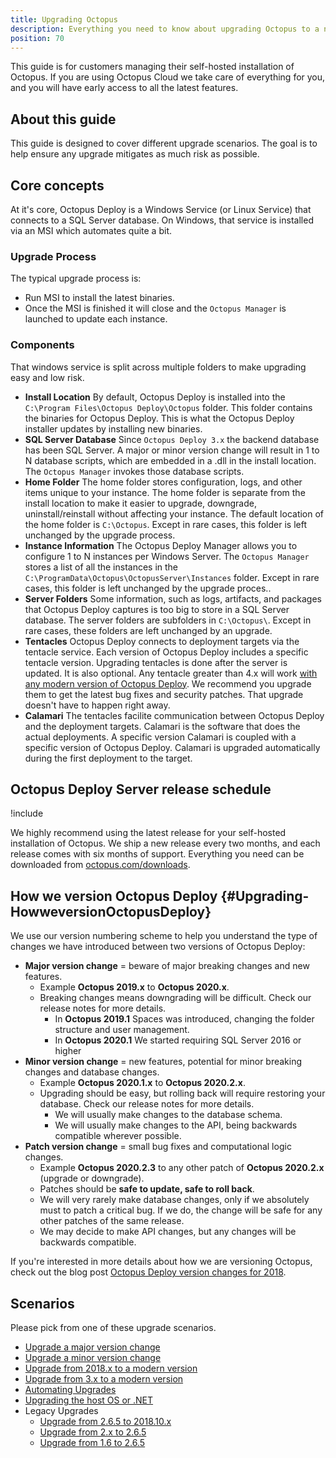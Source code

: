 ```yaml
---
title: Upgrading Octopus
description: Everything you need to know about upgrading Octopus to a newer version.
position: 70
---
```


This guide is for customers managing their self-hosted installation of Octopus. If you are using Octopus Cloud we take care of everything for you, and you will have early access to all the latest features.

## About this guide

This guide is designed to cover different upgrade scenarios.  The goal is to help ensure any upgrade mitigates as much risk as possible.

## Core concepts

At it's core, Octopus Deploy is a Windows Service (or Linux Service) that connects to a SQL Server database.  On Windows, that service is installed via an MSI which automates quite a bit. 

### Upgrade Process

The typical upgrade process is:
- Run MSI to install the latest binaries.
- Once the MSI is finished it will close and the `Octopus Manager` is launched to update each instance.

### Components

That windows service is split across multiple folders to make upgrading easy and low risk.

- **Install Location** By default, Octopus Deploy is installed into the `C:\Program Files\Octopus Deploy\Octopus` folder.  This folder contains the binaries for Octopus Deploy.  This is what the Octopus Deploy installer updates by installing new binaries.
- **SQL Server Database** Since `Octopus Deploy 3.x` the backend database has been SQL Server.  A major or minor version change will result in 1 to N database scripts, which are embedded in a .dll in the install location.  The `Octopus Manager` invokes those database scripts.
- **Home Folder** The home folder stores configuration, logs, and other items unique to your instance.  The home folder is separate from the install location to make it easier to upgrade, downgrade, uninstall/reinstall without affecting your instance.  The default location of the home folder is `C:\Octopus`.  Except in rare cases, this folder is left unchanged by the upgrade process.
- **Instance Information** The Octopus Deploy Manager allows you to configure 1 to N instances per Windows Server.  The `Octopus Manager` stores a list of all the instances in the `C:\ProgramData\Octopus\OctopusServer\Instances` folder.   Except in rare cases, this folder is left unchanged by the upgrade proces..  
- **Server Folders** Some information, such as logs, artifacts, and packages that Octopus Deploy captures is too big to store in a SQL Server database.  The server folders are subfolders in `C:\Octopus\`.  Except in rare cases, these folders are left unchanged by an upgrade.  
- **Tentacles** Octopus Deploy connects to deployment targets via the tentacle service.  Each version of Octopus Deploy includes a specific tentacle version.  Upgrading tentacles is done after the server is updated.  It is also optional.  Any tentacle greater than 4.x will work [with any modern version of Octopus Deploy](docs/support/compatibility).  We recommend you upgrade them to get the latest bug fixes and security patches.  That upgrade doesn't have to happen right away.
- **Calamari** The tentacles facilite communication between Octopus Deploy and the deployment targets.  Calamari is the software that does the actual deployments.  A specific version Calamari is coupled with a specific version of Octopus Deploy.  Calamari is upgraded automatically during the first deployment to the target.

## Octopus Deploy Server release schedule

!include <octopus-releases>

We highly recommend using the latest release for your self-hosted installation of Octopus. We ship a new release every two months, and each release comes with six months of support.  Everything you need can be downloaded from [octopus.com/downloads](https://octopus.com/downloads).

## How we version Octopus Deploy {#Upgrading-HowweversionOctopusDeploy}

We use our version numbering scheme to help you understand the type of changes we have introduced between two versions of Octopus Deploy:

- **Major version change** = beware of major breaking changes and new features.
  - Example **Octopus 2019.x** to **Octopus 2020.x**.
  - Breaking changes means downgrading will be difficult.  Check our release notes for more details.
    - In **Octopus 2019.1** Spaces was introduced, changing the folder structure and user management.
    - In **Octopus 2020.1** We started requiring SQL Server 2016 or higher
- **Minor version change** = new features, potential for minor breaking changes and database changes.
  - Example **Octopus 2020.1.x** to **Octopus 2020.2.x**.
  - Upgrading should be easy, but rolling back will require restoring your database.  Check our release notes for more details.
    - We will usually make changes to the database schema.
    - We will usually make changes to the API, being backwards compatible wherever possible.  
- **Patch version change** = small bug fixes and computational logic changes.
  - Example **Octopus 2020.2.3** to any other patch of **Octopus 2020.2.x** (upgrade or downgrade).
  - Patches should be **safe to update, safe to roll back**.
  - We will very rarely make database changes, only if we absolutely must to patch a critical bug. If we do, the change will be safe for any other patches of the same release.
  - We may decide to make API changes, but any changes will be backwards compatible.

If you're interested in more details about how we are versioning Octopus, check out the blog post [Octopus Deploy version changes for 2018](https://octopus.com/blog/version-change-2018).

## Scenarios

Please pick from one of these upgrade scenarios.

- [Upgrade a major version change]()
- [Upgrade a minor version change]()
- [Upgrade from 2018.x to a modern version]()
- [Upgrade from 3.x to a modern version]()
- [Automating Upgrades]()
- [Upgrading the host OS or .NET]()
- Legacy Upgrades
  - [Upgrade from 2.6.5 to 2018.10.x]()
  - [Upgrade from 2.x to 2.6.5]()
  - [Upgrade from 1.6 to 2.6.5]()
